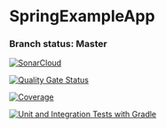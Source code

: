 # SpringExampleApp

### Branch status: Master
[![SonarCloud](https://sonarcloud.io/images/project_badges/sonarcloud-white.svg)](https://sonarcloud.io/dashboard?id=simonhauck_SpringExampleApp)

[![Quality Gate Status](https://sonarcloud.io/api/project_badges/measure?project=simonhauck_SpringExampleApp&metric=alert_status)](https://sonarcloud.io/dashboard?id=simonhauck_SpringExampleApp)

[![Coverage](https://sonarcloud.io/api/project_badges/measure?project=simonhauck_SpringExampleApp&metric=coverage)](https://sonarcloud.io/dashboard?id=simonhauck_SpringExampleApp)

[![Unit and Integration Tests with Gradle](https://github.com/simonhauck/SpringExampleApp/actions/workflows/tests.yml/badge.svg?branch=master)](https://github.com/simonhauck/SpringExampleApp/actions/workflows/tests.yml)
